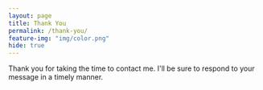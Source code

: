 ```yaml
---
layout: page
title: Thank You
permalink: /thank-you/
feature-img: "img/color.png"
hide: true
---
```


Thank you for taking the time to contact me.
I'll be sure to respond to your message in a timely manner.
